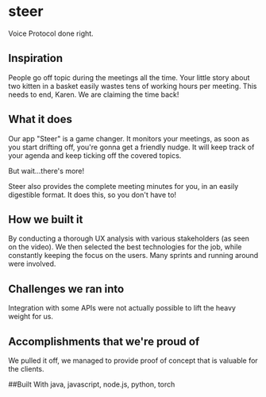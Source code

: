 # steer
Voice Protocol done right.

## Inspiration
People go off topic during the meetings all the time. Your little story about two kitten in a basket easily wastes tens of working hours per meeting. This needs to end, Karen. We are claiming the time back!

## What it does
Our app "Steer" is a game changer. It monitors your meetings, as soon as you start drifting off, you're gonna get a friendly nudge. It will keep track of your agenda and keep ticking off the covered topics.

But wait...there's more!

Steer also provides the complete meeting minutes for you, in an easily digestible format. It does this, so you don't have to!

## How we built it
By conducting a thorough UX analysis with various stakeholders (as seen on the video). We then selected the best technologies for the job, while constantly keeping the focus on the users. Many sprints and running around were involved.

## Challenges we ran into
Integration with some APIs were not actually possible to lift the heavy weight for us.

## Accomplishments that we're proud of
We pulled it off, we managed to provide proof of concept that is valuable for the clients.

##Built With
java, javascript, node.js, python, torch
